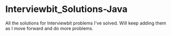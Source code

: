 # Interviewbit_Solutions-Java

All the solutions for Interviewbit problems I've solved. Will keep adding them as I move forward and do more problems.
